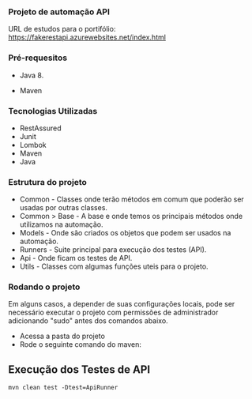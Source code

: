 ### Projeto de automação API ###
URL de estudos para o portifólio: https://fakerestapi.azurewebsites.net/index.html

### Pré-requesitos ###

* Java 8.

* Maven

### Tecnologias Utilizadas ###

* RestAssured
* Junit
* Lombok
* Maven
* Java

### Estrutura do projeto ###

* Common - Classes onde terão métodos em comum que poderão ser usadas por outras classes.
* Common > Base - A base e onde temos os principais métodos onde utilizamos na automação.
* Models - Onde são criados os objetos que podem ser usados na automação.
* Runners - Suite principal para execução dos testes (API).
* Api - Onde ficam os testes de API.
* Utils - Classes com algumas funções uteis para o projeto.

### Rodando o projeto ###

Em alguns casos, a depender de suas configurações locais, pode ser necessário executar o projeto com permissões de administrador adicionando "sudo" antes dos comandos abaixo.

* Acessa a pasta do projeto
* Rode o seguinte comando do maven:

## Execução dos Testes de API ##

```
mvn clean test -Dtest=ApiRunner
```